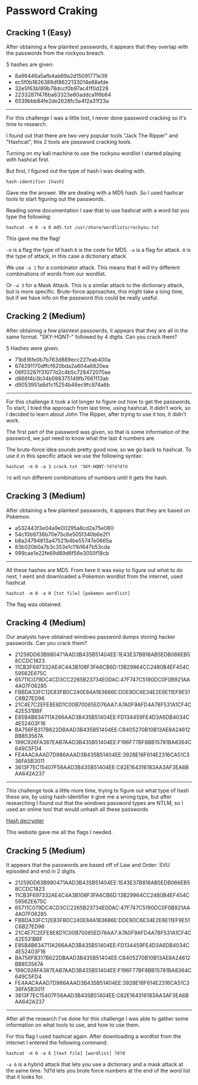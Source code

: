 # Password Craking

## Cracking 1 (Easy)

After obtaining a few plaintext passwords, it appears that they overlap
with the passwords from the rockyou breach.

5 hashes are given:

- 8a96446a5afb4ab69a2d15091771e39
- ec5f0b1826389df8622133014e88afde
- 32e5f63b189b78dccf0b97ac41f0d228
- 2233287f476ba63323e60addca1f6b64
- 6539bbb84fe2de2628fc5e4f2a31f23a

---

For this challenge I was a little lost, I never done password cracking so
it's time to research.

I found out that there are two very popular tools "Jack The Ripper" and
"Hashcat", this 2 tools are password cracking tools.

Turning on my kali machine to use the rockyou wordlist I started playing
with hashcat first.

But first, I figured out the type of hash I was dealing with.

`hash-identifier [hash]`

Gave me the answer.
We are dealing with a MD5 hash. So I used hashcar tools to start figuring out
the passwords.

Reading some documentation I saw that to use hashcat with a word list you type
the following:

`hashcat -m 0 -a 0 md5.txt /usr/share/wordlists/rockyou.txt`

This gave me the flag!

`-m` is a flag the type of hash
`0` is the code for MD5.
`-a` is a flag for attack.
`0` is the type of attack, in this case a dictionary attack

We use `-a 1` for a combinator attack.
This means that it will try different combinations of words from our wordlist.

Or `-a 3` for a Mask Attack.
This is a similar attack to the dictionary attack, but is more specific.
Brute-force approaches, this might take a long time, but if we have info
on the password this could be really useful.

## Cracking 2 (Medium)

After obtaining a few plaintext passowrds, it appears that they are all in the
same format. "SKY-HQNT-" followed by 4 digits. Can you crack them?

5 Hashes were given:

- 71b816fe0b7b763d889ecc227eab400a
- 674291170dffcf620bda2a604a6820ea
- 06f03267f31077d2c4b5c728472070ae
- d866f4b3b34b598375149fb7661113ab
- d9053951a8d1c15254b46ec9fc974a6b

---

For this challenge it took a lot longer to figure out how to get the passwords.
To start, I tried the approach from last time, using hashcat. It didn't work,
so I decided to learn about John The Ripper, after trying to use it too, it didn't
work.

The first part of the password was given, so that is some information of the password,
we just need to know what the last 4 numbers are.

The brute-force idea sounds pretty good now, so we go back to hashcat.
To use it in this specific attack we use the following syntax:

`hashcat -m 0 -a 3 crack.txt 'SKY-HQNT-?d?d?d?d`

`?d` will run different combinations of numbers until it gets the hash.

## Cracking 3 (Medium)

After obtaining a few plaintext passwords, it appears that they are based on Pokemon.

- a532443f3e04a9e00295a8cd2a75e080
- 54c10b9736b70e75c6e505f340b6e2f1
- b8a24794813a47521b4be55747e0665a
- 83b020b0a7b3c353e1c11b1647b53cda
- 999cae1e22fe69d89d6f56e3050f18cb

---

All these hashes are MD5. From here it was easy to figure out what to do next, I went
and downloaded a Pokemon wordlist from the internet, used hashcat

`hashcat -m 0 -a 0 [txt file] [pokemon wordlist]`

The flag was obtained.

## Cracking 4 (Medium)

Our analysts have obtained windows password dumps storing hacker passwords. Can you crack them?

- 21259DD63B980471AAD3B435B51404EE:1E43E37B818AB5EDB066EB58CCDC1823
- 11CB3F697332AE4C4A3B108F3FA6CB6D:13B29964CC2480B4EF454C59562E675C
- 65711C079DC4CD3CC2265B23734E0DAC:47F747C5190DC0F0B921AA4A07F06285
- FBBDA33FC12E83FB0C240E84A183686E:DDE9DC6E34E2E6E11EF9E51C6B27ED96
- 21C4E7C2EFE8E8D1C00B70065ED76AA7:A7A0F9AFD4A78F531A1CF4C42E531BBF
- E85B4B634711A266AAD3B435B51404EE:FD134459FE4D3A6DB4034C4E52403F16
- BA756FB317B622DBAAD3B435B51404EE:C8405270B10B13AE8A24612BB853567A
- 199C926FA387EAB7AAD3B435B51404EE:F196F77BF8BB15781BA8364C649C5FD4
- FE4AACAAAD7D986AAAD3B435B51404EE:3928E16F614E2316CA51C336FA5B3011
- 3613F7EC15407F56AAD3B435B51404EE:C82E164316183AA3AF3EA6BAA642A237

---

This challenge took a little more time, trying to figure out what type of hash these are, by using
hash-identifier it give me a wrong type, but after researching I found out that the windows password
types are NTLM, so I used an online tool that would unhash all these passwords

[Hash decrypter](hashes.com/en/decrypt/hash)

This website gave me all the flags I needed.

## Cracking 5 (Medium)

It appears that the passwords are based off of Law and Order: SVU episoded and end in 2 digits.

- 21259DD63B980471AAD3B435B51404EE:1E43E37B818AB5EDB066EB58CCDC1823
- 11CB3F697332AE4C4A3B108F3FA6CB6D:13B29964CC2480B4EF454C59562E675C
- 65711C079DC4CD3CC2265B23734E0DAC:47F747C5190DC0F0B921AA4A07F06285
- FBBDA33FC12E83FB0C240E84A183686E:DDE9DC6E34E2E6E11EF9E51C6B27ED96
- 21C4E7C2EFE8E8D1C00B70065ED76AA7:A7A0F9AFD4A78F531A1CF4C42E531BBF
- E85B4B634711A266AAD3B435B51404EE:FD134459FE4D3A6DB4034C4E52403F16
- BA756FB317B622DBAAD3B435B51404EE:C8405270B10B13AE8A24612BB853567A
- 199C926FA387EAB7AAD3B435B51404EE:F196F77BF8BB15781BA8364C649C5FD4
- FE4AACAAAD7D986AAAD3B435B51404EE:3928E16F614E2316CA51C336FA5B3011
- 3613F7EC15407F56AAD3B435B51404EE:C82E164316183AA3AF3EA6BAA642A237

---

After all the research I've done for this challenge I was able to gather some information on what
tools to use, and how to use them.

For this flag I used hashcat again. After downloading a wordlist from the internet I entered the
following command:

`hashcat -m 0 -a 6 [text file] [wordlist] ?d?d`

`-a 6` is a hybrid attack that lets you use a dictionary and a mask attack at the same time.
?d?d lets you brute force numbers at the end of the word list that it looks for.
